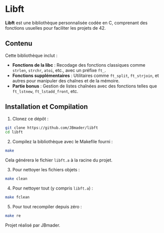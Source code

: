 # Libft
**Libft** est une bibliothèque personnalisée codée en C, comprenant des fonctions usuelles pour
faciliter les projets de 42. 
## Contenu
Cette bibliothèque inclut :
- **Fonctions de la libc** : Recodage des fonctions classiques comme `strlen`, `strchr`, `atoi`, etc.,
avec un préfixe `ft_`.
- **Fonctions supplémentaires** : Utilitaires comme `ft_split`, `ft_strjoin`, et autres pour manipuler
des chaînes et de la mémoire.
- **Partie bonus** : Gestion de listes chaînées avec des fonctions telles que `ft_lstnew`,
`ft_lstadd_front`, etc.
## Installation et Compilation
1. Clonez ce dépôt :
```bash
git clone https://github.com/JBmader/libft
cd libft
```
2. Compilez la bibliothèque avec le Makefile fourni :
```bash
make
```
Cela générera le fichier `libft.a` à la racine du projet.

3. Pour nettoyer les fichiers objets :
```bash
make clean
```
4. Pour nettoyer tout (y compris `libft.a`) :
```bash
make fclean
```
5. Pour tout recompiler depuis zéro :
```bash
make re
```


Projet réalisé par JBmader.
